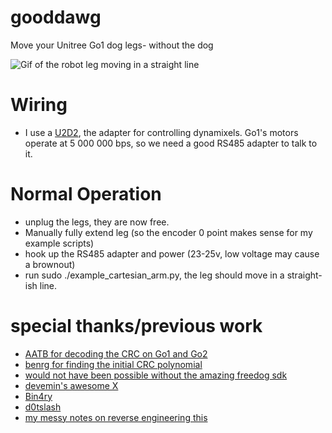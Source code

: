 # gooddawg
Move your Unitree Go1 dog legs- without the dog  

![Gif of the robot leg moving in a straight line](ik_leg.gif)

# Wiring
- I use a [U2D2](https://www.robotis.us/u2d2/), the adapter for controlling dynamixels. Go1's motors operate at 5 000 000 bps, so we need a good RS485 adapter to talk to it.

# Normal Operation
- unplug the legs, they are now free.
- Manually fully extend leg (so the encoder 0 point makes sense for my example scripts)
- hook up the RS485 adapter and power (23-25v, low voltage may cause a brownout)
- run sudo ./example_cartesian_arm.py, the leg should move in a straight-ish line. 

# special thanks/previous work
- [AATB for decoding the CRC on Go1 and Go2](https://github.com/aatb-ch/unitree_crc)
- [benrg for finding the initial CRC polynomial](https://crypto.stackexchange.com/questions/113287/do-i-have-any-hope-of-decoding-this-crc/113310#113310)
- [would not have been possible without the amazing freedog sdk](https://github.com/Bin4ry/free-dog-sdk)
- [devemin's awesome X](x.com/devemin/)
- [Bin4ry](https://github.com/Bin4ry)
- [d0tslash](https://x.com/d0tslash)
- [my messy notes on reverse engineering this](https://github.com/imcnanie/gooddog) 